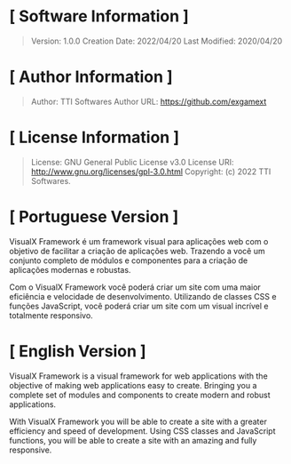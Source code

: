 # [ Software Information ] #
  > Version: 1.0.0
  > Creation Date: 2022/04/20
  > Last Modified: 2020/04/20

# [ Author Information ] #
  > Author: TTI Softwares
  > Author URL: https://github.com/exgamext

# [ License Information ] #
  > License: GNU General Public License v3.0
  > License URI: http://www.gnu.org/licenses/gpl-3.0.html
  > Copyright: (c) 2022 TTI Softwares.



# [ Portuguese Version ] #

VisualX Framework é um framework visual para aplicações web com o objetivo de facilitar a criação de aplicações web. Trazendo a você um conjunto completo de módulos e componentes para a criação de aplicações modernas e robustas.

Com o VisualX Framework você poderá criar um site com uma maior eficiência e velocidade de desenvolvimento. Utilizando de classes CSS e funções JavaScript, você poderá criar um site com um visual incrível e totalmente responsivo.


# [ English Version ] #

VisualX Framework is a visual framework for web applications with the objective of making web applications easy to create. Bringing you a complete set of modules and components to create modern and robust applications.

With VisualX Framework you will be able to create a site with a greater efficiency and speed of development. Using CSS classes and JavaScript functions, you will be able to create a site with an amazing and fully responsive.
